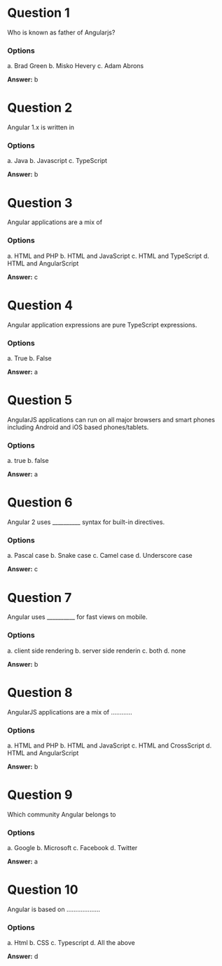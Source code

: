 # Question 1

Who is known as father of Angularjs?
### Options

a. Brad Green
b. Misko Hevery
c. Adam Abrons

**Answer:** b

# Question 2

Angular 1.x is written in

### Options

a. Java
b. Javascript
c. TypeScript


**Answer:** b


# Question 3

Angular applications are a mix of

### Options

a. HTML and PHP
b. HTML and JavaScript
c. HTML and TypeScript
d. HTML and AngularScript



**Answer:** c


# Question 4

Angular application expressions are pure TypeScript expressions.

### Options

a. True
b. False 

**Answer:** a


# Question 5

AngularJS applications can run on all major browsers and smart phones including Android and iOS based phones/tablets.

### Options

a. true
b. false

**Answer:** a


# Question 6

Angular 2 uses __________ syntax for built-in directives.

### Options

a. Pascal case
b. Snake case
c. Camel case
d. Underscore case

**Answer:** c


# Question 7

Angular uses __________ for fast views on mobile.

### Options

a. client side rendering
b. server side renderin
c. both
d. none

**Answer:** b


# Question 8

AngularJS applications are a mix of ............

### Options

a. HTML and PHP
b. HTML and JavaScript
c. HTML and CrossScript
d. HTML and AngularScript

**Answer:** b


# Question 9

Which community Angular belongs to

### Options

a. Google
b. Microsoft
c. Facebook
d. Twitter 

**Answer:** a


# Question 10

Angular is based on ...................

### Options

a. Html
b. CSS
c. Typescript
d. All the above 

**Answer:** d
